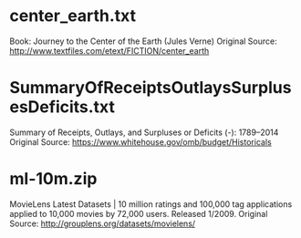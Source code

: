 # center_earth.txt
Book: Journey to the Center of the Earth (Jules Verne)
Original Source: http://www.textfiles.com/etext/FICTION/center_earth

# SummaryOfReceiptsOutlaysSurplusesDeficits.txt
Summary of Receipts, Outlays, and Surpluses or Deficits (-): 1789–2014
Original Source: https://www.whitehouse.gov/omb/budget/Historicals

# ml-10m.zip
MovieLens Latest Datasets | 10 million ratings and 100,000 tag applications applied to 10,000 movies by 72,000 users. Released 1/2009.
Original Source: http://grouplens.org/datasets/movielens/
